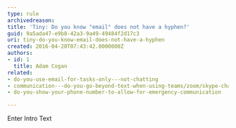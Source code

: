 ```yaml
---
type: rule
archivedreason: 
title: 'Tiny: Do you know "email" does not have a hyphen?'
guid: 9a5ada47-e9b8-42a3-9a49-49484f2d17c3
uri: tiny-do-you-know-email-does-not-have-a-hyphen
created: 2016-04-20T07:43:42.0000000Z
authors:
- id: 1
  title: Adam Cogan
related:
- do-you-use-email-for-tasks-only---not-chatting
- communication---do-you-go-beyond-text-when-using-teams/zoom/skype-chat
- do-you-show-your-phone-number-to-allow-for-emergency-communication

---
```



Enter Intro Text
<br><excerpt class='endintro'></excerpt><br>



